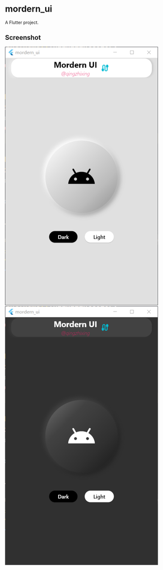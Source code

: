 # mordern_ui

A Flutter project.

## Screenshot

![light](assets/light.png)
![dark](assets/dark.png)
